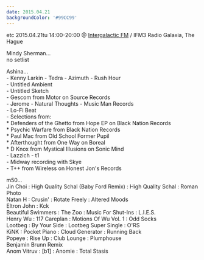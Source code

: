 ```yaml
---
date: 2015.04.21
backgroundColor: '#99CC99'
---
```


etc 2015.04.21tu 14:00-20:00 @ [Intergalactic FM](http://www.intergalacticfm.com/) / IFM3 Radio Galaxia, The Hague  

Mindy Sherman...  
no setlist  

Ashina...  
\- Kenny Larkin - Tedra - Azimuth - Rush Hour  
\- Untitled Ambient  
\- Untitled Sketch  
\- Gescom from Motor on Source Records  
\- Jerome - Natural Thoughts - Music Man Records  
\- Lo-Fi Beat  
\- Selections from:  
\* Defenders of the Ghetto from Hope EP on Black Nation Records  
\* Psychic Warfare from Black Nation Records  
\* Paul Mac from Old School Former Pupil  
\* Afterthought from One Way on Boreal  
\* D Knox from Mystical Illusions on Sonic Mind  
\- Lazzich - t1  
\- Midway recording with Skye  
\- T++ from Wireless on Honest Jon's Records  

m50...  
Jin Choi : High Quality Schal (Baby Ford Remix) : High Quality Schal : Roman Photo  
Natan H : Crusin' : Rotate Freely : Altered Moods  
Eltron John : Kck  
Beautiful Swimmers : The Zoo : Music For Shut-Ins : L.I.E.S.  
Henry Wu : 117 Careplan : Motions Of Wu Vol. 1 : Odd Socks  
Lootbeg : By Your Side : Lootbeg Super Single : O'RS  
KiNK : Pocket Piano : Cloud Generator : Running Back  
Popeye : Rise Up : Club Lounge : Plumphouse  
Benjamin Brunn Remix  
Anom Vitruv : \[b1\] : Anomie : Total Stasis